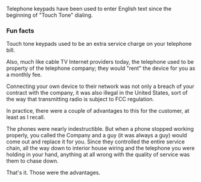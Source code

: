 Telephone keypads have been used to enter English text since the beginning of "Touch Tone" dialing.


### Fun facts
 Touch tone keypads used to be an extra service charge on your telephone bill.

Also, much like cable TV Internet providers today, the telephone used to be property of the telephone company; they would "rent" the device for you as a monthly fee.

Connecting your own device to their network was not only a breach of your contract with the company, it was also illegal in the United States, sort of the way that transmitting radio is subject to FCC regulation.

In practice, there were a couple of advantages to this for the customer, at least as I recall.

The phones were nearly indestructible. But when a phone stopped working properly, you called the Company and a guy (it was always a guy) would come out and replace it for you. Since they controlled the entire service chain, all the way down to interior house wiring and the telephone you were holding in your hand, anything at all wrong with the quality of service was them to chase down.

That's it. Those were the advantages.